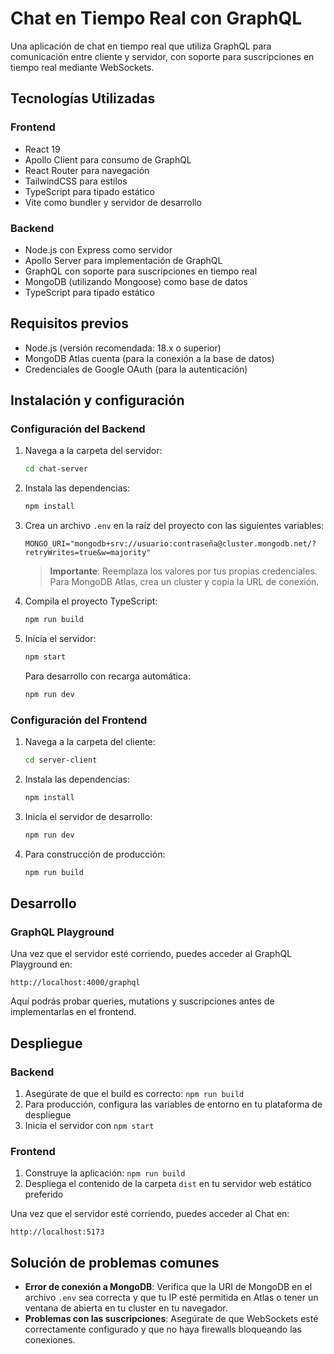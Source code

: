 # Chat en Tiempo Real con GraphQL

Una aplicación de chat en tiempo real que utiliza GraphQL para comunicación entre cliente y servidor, con soporte para suscripciones en tiempo real mediante WebSockets.

## Tecnologías Utilizadas

### Frontend
- React 19
- Apollo Client para consumo de GraphQL
- React Router para navegación
- TailwindCSS para estilos
- TypeScript para tipado estático
- Vite como bundler y servidor de desarrollo

### Backend
- Node.js con Express como servidor
- Apollo Server para implementación de GraphQL
- GraphQL con soporte para suscripciones en tiempo real
- MongoDB (utilizando Mongoose) como base de datos
- TypeScript para tipado estático

## Requisitos previos

- Node.js (versión recomendada: 18.x o superior)
- MongoDB Atlas cuenta (para la conexión a la base de datos)
- Credenciales de Google OAuth (para la autenticación)

## Instalación y configuración

### Configuración del Backend

1. Navega a la carpeta del servidor:
   ```bash
   cd chat-server
   ```

2. Instala las dependencias:
   ```bash
   npm install
   ```

3. Crea un archivo `.env` en la raíz del proyecto con las siguientes variables:
   ```
   MONGO_URI="mongodb+srv://usuario:contraseña@cluster.mongodb.net/?retryWrites=true&w=majority"

   ```

   > **Importante**: Reemplaza los valores por tus propias credenciales. Para MongoDB Atlas, crea un cluster y copia la URL de conexión.

4. Compila el proyecto TypeScript:
   ```bash
   npm run build
   ```

5. Inicia el servidor:
   ```bash
   npm start
   ```

   Para desarrollo con recarga automática:
   ```bash
   npm run dev
   ```

### Configuración del Frontend

1. Navega a la carpeta del cliente:
   ```bash
   cd server-client
   ```

2. Instala las dependencias:
   ```bash
   npm install
   ```

3. Inicia el servidor de desarrollo:
   ```bash
   npm run dev
   ```

4. Para construcción de producción:
   ```bash
   npm run build
   ```


## Desarrollo

### GraphQL Playground

Una vez que el servidor esté corriendo, puedes acceder al GraphQL Playground en:
```
http://localhost:4000/graphql
```

Aquí podrás probar queries, mutations y suscripciones antes de implementarlas en el frontend.

## Despliegue

### Backend
1. Asegúrate de que el build es correcto: `npm run build`
2. Para producción, configura las variables de entorno en tu plataforma de despliegue
3. Inicia el servidor con `npm start`

### Frontend
1. Construye la aplicación: `npm run build`
2. Despliega el contenido de la carpeta `dist` en tu servidor web estático preferido

Una vez que el servidor esté corriendo, puedes acceder al Chat en:
```
http://localhost:5173
```

## Solución de problemas comunes

- **Error de conexión a MongoDB**: Verifica que la URI de MongoDB en el archivo `.env` sea correcta y que tu IP esté permitida en Atlas o tener un ventana de abierta en tu cluster en tu navegador.
- **Problemas con las suscripciones**: Asegúrate de que WebSockets esté correctamente configurado y que no haya firewalls bloqueando las conexiones.


